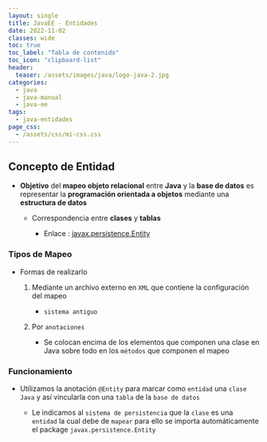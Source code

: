 ```yaml
---
layout: single
title: JavaEE - Entidades
date: 2022-11-02
classes: wide
toc: true
toc_label: "Tabla de contenido"
toc_icon: "clipboard-list"
header:
  teaser: /assets/images/java/logo-java-2.jpg
categories:
  - java
  - java-manual
  - java-ee
tags:
  - java-entidades
page_css:
  - /assets/css/mi-css.css
---
```


## Concepto de Entidad

* **Objetivo** del **mapeo objeto relacional** entre **Java** y la **base de datos** es representar la **programación orientada a objetos** mediante una **estructura de datos**

  * Correspondencia entre **clases** y **tablas**

    * Enlace : [javax.persistence.Entity](https://docs.oracle.com/javaee/7/api/)

### Tipos de Mapeo

* Formas de realizarlo

  1. Mediante un archivo externo en ``XML`` que contiene la configuración del mapeo
      * ``sistema antiguo``

  2. Por ``anotaciones``
      * Se colocan encima de los elementos que componen una clase en Java sobre todo en los ``métodos`` que componen el mapeo

### Funcionamiento

* Utilizamos la anotación ``@Entity`` para marcar como ``entidad`` una ``clase Java`` y así vincularla con una ``tabla`` de la ``base de datos``

  * Le indicamos al ``sistema de persistencia`` que la ``clase`` es una ``entidad`` la cual debe de ``mapear`` para ello se importa automáticamente el package ``javax.persistence.Entity``
  